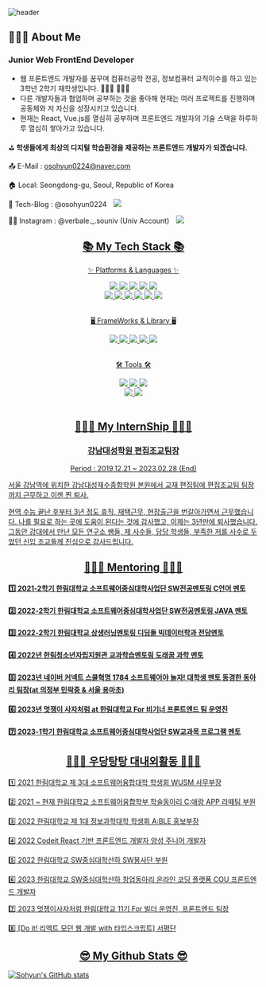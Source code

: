 ![header](https://capsule-render.vercel.app/api?type=waving&color=auto&height=230&section=header&text=Sohyun's%20Github&fontSize=70&animation=fadeIn&fontAlignY=38&desc=Web%20Frontend%20Developer&descAlignY=51&descAlign=62)

## 👩🏻‍💻 About Me

### Junior Web FrontEnd Developer
* 웹 프론트엔드 개발자를 꿈꾸며 컴퓨터공학 전공, 정보컴퓨터 교직이수를 하고 있는 3학년 2학기 재학생입니다. 👩🏻‍💻 👩🏻‍🏫
* 다른 개발자들과 협업하며 공부하는 것을 좋아해 현재는 여러 프로젝트를 진행하며 공동체와 저 자신을 성장시키고 있습니다.
* 현재는 React, Vue.js를 열심히 공부하며 프론트엔드 개발자의 기술 스택을 하루하루 열심히 쌓아가고 있습니다.

⛳ <b>학생들에게 최상의 디지털 학습환경을 제공하는 프론트엔드 개발자가 되겠습니다.</b>

📤 E-Mail : osohyun0224@naver.com

🏠 Local: Seongdong-gu, Seoul, Republic of Korea

📓 Tech-Blog : @osohyun0224
<a href="https://velog.io/@osohyun0224">
    <img 
        src="http://img.shields.io/badge/-Sohyun's%20Velog-20C997?style=flat&logo=vleog&link=https://velog.io/@osohyun0224"
        style="height : auto; margin-left : 10px; margin-right : 10px;"/>
</a>

👸🏻 Instagram : @verbale._.souniv (Univ Account) <a href="https://www.instagram.com/verbale._.souniv/">
    <img 
        src="http://img.shields.io/badge/-Instagram-white?style=flat&logo=Instagram&link=https://www.instagram.com/verbale._.souniv/"
        style="height : auto; margin-left : 10px; margin-right : 10px;"/>  

<div align=center>
	<h2>📚 My Tech Stack 📚</h2>
	<p>✨ Platforms & Languages ✨</p>
</div>
<div align="center">
	<img src="https://img.shields.io/badge/HTML5-E34F26?style=flat&logo=HTML5&logoColor=white" />
	<img src="https://img.shields.io/badge/CSS3-1572B6?style=flat&logo=CSS3&logoColor=white" />
	<img src="https://img.shields.io/badge/JavaScript-F7DF1E?style=flat&logo=JavaScript&logoColor=white" />
	<img src="https://img.shields.io/badge/TypeScript-3178C6?style=flat-square&logo=TypeScript&logoColor=white" />
	<img src="https://img.shields.io/badge/jQuery-0769AD?style=flat&logo=jQuery&logoColor=white" />
	<br>
	<img src="https://img.shields.io/badge/MySQL-4479A1?style=flat&logo=MySQL&logoColor=white" />
	<img src="https://img.shields.io/badge/MariaDB-003545?style=flat&logo=MariaDB&logoColor=white" />
	<img src="https://img.shields.io/badge/Linux-FCC624?style=flat-square&logo=Linux&logoColor=white" />
	<img src="https://img.shields.io/badge/Node.js-339933?style=flat-square&logo=Node.js&logoColor=white" />
	<img src="https://img.shields.io/badge/C-A8B9CC?style=flat-square&logo=C&logoColor=white" />
	<img src="https://img.shields.io/badge/Kotlin-7F52FF?style=flat-square&logo=Kotlin&logoColor=white" />	
</div>
<br>
<div align=center>
	<p>🖥️ FrameWorks & Library 🖥️</p>
</div>
<div align=center>
	<img src="https://img.shields.io/badge/REACT-F8DC75?style=flat&logo=ReactQuery&logoColor=white" />
	<img src="https://img.shields.io/badge/REACTNATIVE-61DAFB?style=flat&logo=ReactQuery&logoColor=white" />
	<img src="https://img.shields.io/badge/Vue.js-4FC08D?style=flat&logo=Vue.js&logoColor=white" />
	<img src="https://img.shields.io/badge/Vuetify-1867C0?style=flat&logo=Vuetify&logoColor=white" />
	<img src="https://img.shields.io/badge/Django-092E20?style=flat-square&logo=Django&logoColor=white" />
	
</div>
<br>
<div align=center>
	<p>🛠 Tools 🛠</p>
</div>
<div align=center>
	<img src="https://img.shields.io/badge/REDUX-764ABC?style=flat&logo=REDUX&logoColor=white" />
	<img src="https://img.shields.io/badge/Eclipse%20IDE-2C2255?style=flat&logo=EclipseIDE&logoColor=white" />
	<img src="https://img.shields.io/badge/Visual%20Studio%20Code-007ACC?style=flat&logo=VisualStudioCode&logoColor=white" />
	<br>
	<img src="https://img.shields.io/badge/GitHub-181717?style=flat&logo=GitHub&logoColor=white" />
	<img src="https://img.shields.io/badge/Figma-F24E1E?style=flat&logo=Figma&logoColor=white" />
</div>
<br>
<div align=center>
	<h2>🧑🏻‍💼 My InternShip 🧑🏻‍💼</h2>
</div>
<div align=center>
	<h3> 강남대성학원 편집조교팀장 </h3>
	<p> Period : 2019.12.21 ~ 2023.02.28 (End)</p>
<div align=left>
	<p> 서울 강남역에 위치한 강남대성재수종합학원 본원에서 교재 편집팀에 편집조교팀 팀장까지 근무하고 이젠 찐 퇴사.</p>
	<p> 현역 수능 끝난 후부터 3년 정도 휴직, 재택근무, 현장출근을 번갈아가면서 근무했습니다. 나를 필요로 하는 곳에 도움이 된다는 것에 감사했고, 이제는 3년만에 퇴사했습니다. 그동안 강대에서 만난 모든 연구소 쌤들, 제 사수들, 담당 학생들, 부족한 저를 사수로 두었던 신입 조교들께 진심으로 감사드립니다. </p>
</div>
</div>

<div align=center>
	<h2>👩🏻‍🏫 Mentoring 👩🏻‍🏫</h2>
</div>
<div align=left>
	<h4> 1️⃣ 2021-2학기 한림대학교 소프트웨어중심대학사업단 SW전공멘토링 C언어 멘토 </h4>
	<h4> 2️⃣ 2022-2학기 한림대학교 소프트웨어중심대학사업단 SW전공멘토링 JAVA 멘토 </h4>
	<h4> 3️⃣ 2022-2학기 한림대학교 상생러닝멘토링 디딤돌 <b>빅데이터학과</b> 전담멘토 </h4>
	<h4> 4️⃣ 2022년 한림청소년자립지원관 교과학습멘토링 도래꿈 과학 멘토 </h4>
	<h4> 5️⃣ 2023년 네이버 커넥트 스쿨혁명 1784 소프트웨어야 놀자! 대학생 멘토 동경한 동아리 팀장(at 의정부 민락중 & 서울 용마초) </h4>
	<h4> 6️⃣ 2023년 멋쟁이 사자처럼 at 한림대학교 For 비기너 프론트엔드 팀 운영진</h4>
	<h4> 7️⃣ 2023-1학기 한림대학교 소프트웨어중심대학사업단 SW교과목 프로그램 멘토 </h4>
	
</div>
<div align=center>
	<h2>🙋🏻‍♀️ 우당탕탕 대내외활동 🙋🏻‍♀️ </h2>
</div>
<div align=left>
	<p> 1️⃣ 2021 한림대학교 제 3대 소프트웨어융합대학 학생회 WUSM 사무부장 </p>
	<p> 2️⃣ 2021 ~ 현재 한림대학교 소프트웨어융합학부 학술동아리 C:애랑 APP 라떼팀 부원 </p>
	<p> 3️⃣ 2022 한림대학교 제 1대 정보과학대학 학생회 A:BLE 홍보부장 </p>
	<p> 4️⃣ 2022 Codeit React 기반 프론트엔드 개발자 양성 주니어 개발자 </p>
	<p> 5️⃣ 2022 한림대학교 SW중심대학산하 SW봉사단 부원 </p>
	<p> 6️⃣ 2023 한림대학교 SW중심대학산하 창업동아리 온라인 코딩 플랫폼 COU 프론트엔드 개발자 </p>
	<p> 7️⃣ 2023 멋쟁이사자처럼 한림대학교 11기 For 빌더 운영진, 프론트엔드 팀장 </p>
	<p> 8️⃣ [Do it! 리엑트 모던 웹 개발 with 타입스크립트] 서평단 </p>
</div>
	
<div align=center>
	<h2>😎 My Github Stats 😎</h2>
</div>
	
![Sohyun's GitHub stats](https://github-readme-stats.vercel.app/api?username=osohyun0224&show_icons=true&theme=dracula)



